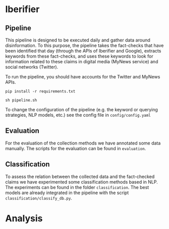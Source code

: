 # Iberifier

## Pipeline

This pipeline is designed to be executed daily and gather data around disinformation. To this purpose, the pipeline takes the fact-checks that have been identified that day (through the APIs of Iberifier and Google), extracts keywords from these fact-checks, and uses these keywords to look for information related to these claims in digital media (MyNews service) and social networks (Twitter). 

To run the pipeline, you should have accounts for the Twitter and MyNews APIs. 

```
pip install -r requirements.txt

sh pipeline.sh
```
To change the configuration of the pipeline (e.g. the keyword or querying strategies, NLP models, etc.) see the config file in ```config/config.yaml```

## Evaluation

For the evaluation of the collection methods we have annotated some data manually. The scripts for the evaluation can be found in ```evaluation```.

## Classification

To assess the relation between the collected data and the fact-checked claims we have experimented some classification methods based in NLP. The experiments can be found in the folder ```classification```. The best models are already integrated in the pipeline with the script ```classification/classify_db.py```.

# Analysis


